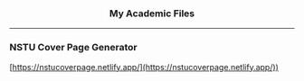 <h3 align="center">My Academic Files</h3>
<hr />

### NSTU Cover Page Generator

[https://nstucoverpage.netlify.app/](https://nstucoverpage.netlify.app/))
